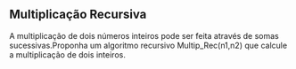 ## Multiplicação Recursiva

A multiplicação de dois números inteiros pode ser feita através de somas
sucessivas.Proponha um algoritmo recursivo Multip_Rec(n1,n2) que calcule a
multiplicação de dois inteiros.
